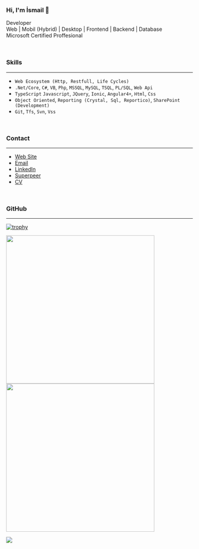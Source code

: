### Hi, I'm İsmail 👋
<p>
  Developer
  <br>
  Web | Mobil (Hybrid) | Desktop | Frontend | Backend | Database
  <br>
  Microsoft Certified Proffesional
</p>

<br>
<p>
 <h3>Skills</h3>
</p>
<hr>

- `Web Ecosystem (Http, Restfull, Life Cycles)`
- `.Net/Core`, `C#`, `VB`, `Php`, `MSSQL`, `MySQL`, `TSQL`, `PL/SQL`, `Web Api`
- `TypeScript` `Javascript`, `JQuery`, `Ionic`, `Angular4+`, `Html`, `Css`
- `Object Oriented`, `Reporting (Crystal, Sql, Reportico)`, `SharePoint (Development)`
- `Git`, `Tfs`, `Svn`, `Vss`

<br>
<p>
 <h3>Contact</h3>
</p>
<hr>

- [Web Site](https://www.ismailaktas.com)  
- [Email](mailto:aktasismail@yahoo.com)
- [LinkedIn](https://www.linkedin.com/in/ismail-akta%C5%9F-927a0b52)
- [Superpeer](https://superpeer.com/ismailaktas)
- [CV](https://www.ismailaktas.com/wp-content/uploads/2022/01/ismailaktascv.pdf)

<br>
<p>
 <h3>GitHub</h3>
</p>
<hr>

[![trophy](https://github-profile-trophy.vercel.app/?username=ismailaktas)](https://github.com/ryo-ma/github-profile-trophy)

<p>
  <img src = "https://github-readme-stats.vercel.app/api?username=ismailaktas&show_icons=true" width = 400>
  <img src = "https://github-readme-streak-stats.herokuapp.com?user=ismailaktas&hide_border=true" width = 400>
</p>

<img src = "https://github-readme-stats.vercel.app/api/top-langs/?username=ismailaktas&layout=compact">



